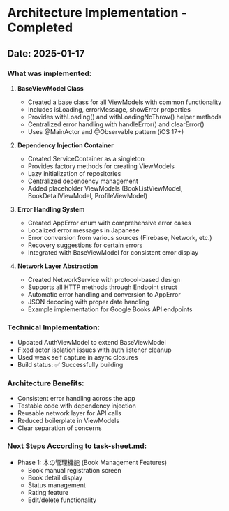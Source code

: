 # Architecture Implementation - Completed

## Date: 2025-01-17

### What was implemented:

1. **BaseViewModel Class**
   - Created a base class for all ViewModels with common functionality
   - Includes isLoading, errorMessage, showError properties
   - Provides withLoading() and withLoadingNoThrow() helper methods
   - Centralized error handling with handleError() and clearError()
   - Uses @MainActor and @Observable pattern (iOS 17+)

2. **Dependency Injection Container**
   - Created ServiceContainer as a singleton
   - Provides factory methods for creating ViewModels
   - Lazy initialization of repositories
   - Centralized dependency management
   - Added placeholder ViewModels (BookListViewModel, BookDetailViewModel, ProfileViewModel)

3. **Error Handling System**
   - Created AppError enum with comprehensive error cases
   - Localized error messages in Japanese
   - Error conversion from various sources (Firebase, Network, etc.)
   - Recovery suggestions for certain errors
   - Integrated with BaseViewModel for consistent error display

4. **Network Layer Abstraction**
   - Created NetworkService with protocol-based design
   - Supports all HTTP methods through Endpoint struct
   - Automatic error handling and conversion to AppError
   - JSON decoding with proper date handling
   - Example implementation for Google Books API endpoints

### Technical Implementation:
- Updated AuthViewModel to extend BaseViewModel
- Fixed actor isolation issues with auth listener cleanup
- Used weak self capture in async closures
- Build status: ✅ Successfully building

### Architecture Benefits:
- Consistent error handling across the app
- Testable code with dependency injection
- Reusable network layer for API calls
- Reduced boilerplate in ViewModels
- Clear separation of concerns

### Next Steps According to task-sheet.md:
- Phase 1: 本の管理機能 (Book Management Features)
  - Book manual registration screen
  - Book detail display
  - Status management
  - Rating feature
  - Edit/delete functionality